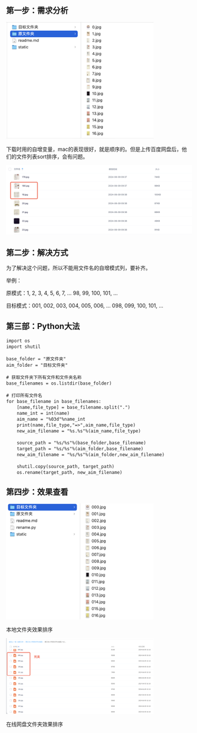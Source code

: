 ## 第一步：需求分析
<img src="static/下载时使用的自增变量.png" width="400px">

下载时用的自增变量，mac的表现很好，就是顺序的。但是上传百度网盘后，他们的文件列表sort排序，会有问题。

<img src="static/百度网盘文件名顺序排序问题.png" width="600px">


## 第二步：解决方式
为了解决这个问题，所以不能用文件名的自增模式列，要补齐。

举例：

原模式：1, 2, 3, 4, 5, 6, 7, ... 98, 99, 100, 101, ...

目标模式：001, 002, 003, 004, 005, 006, ... 098, 099, 100, 101, ...

## 第三部：Python大法
```
import os
import shutil

base_folder = "原文件夹"
aim_folder = "目标文件夹"

# 获取文件夹下所有文件和文件夹名称
base_filenames = os.listdir(base_folder)
 
# 打印所有文件名
for base_filename in base_filenames:
    [name,file_type] = base_filename.split(".")
    name_int = int(name)
    aim_name = "%03d"%name_int
    print(name,file_type,"=>",aim_name,file_type)
    new_aim_filename = "%s.%s"%(aim_name,file_type)

    source_path = "%s/%s"%(base_folder,base_filename)
    target_path = "%s/%s"%(aim_folder,base_filename)
    new_aim_filename = "%s/%s"%(aim_folder,new_aim_filename)

    shutil.copy(source_path, target_path)
    os.rename(target_path, new_aim_filename)

```
## 第四步：效果查看
<img src="static/运行效果.png" width="400px">

本地文件夹效果排序

<img src="static/百度网盘效果.png" width="400px">

在线网盘文件夹效果排序